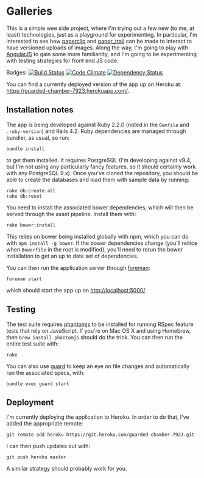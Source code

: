 # Galleries

This is a simple wee side project, where I'm trying out a few new (to me, at least)
technologies, just as a playground for experimenting. In particular, I'm interested
to see how [paperclip][] and [paper_trail][] can be made to interact to have
versioned uploads of images. Along the way, I'm going to play with [AngularJS][] to
gain some more familiarilty, and I'm going to be experimenting with testing
strategies for front end JS code.

Badges:
[![Build Status](https://travis-ci.org/mathie/galleries.svg?branch=master)](https://travis-ci.org/mathie/galleries)
[![Code Climate](https://codeclimate.com/github/mathie/galleries/badges/gpa.svg)](https://codeclimate.com/github/mathie/galleries)
[![Dependency Status](https://gemnasium.com/mathie/galleries.svg)](https://gemnasium.com/mathie/galleries)

You can find a currently deployed version of the app up on Heroku at:
<https://guarded-chamber-7923.herokuapp.com/>.

## Installation notes

The app is being developed against Ruby 2.2.0 (noted in the `Gemfile` and
`.ruby-version`) and Rails 4.2. Ruby dependencies are managed through bundler, as
usual, so run:

    bundle install

to get them installed. It requires PostgreSQL (I'm developing against v9.4, but I'm
not using any particularly fancy features, so it should certainly work with any
PostgreSQL 9.x). Once you've cloned the repository, you should be able to create the
databases and load them with sample data by running:

    rake db:create:all
    rake db:reset

You need to install the associated bower dependencies, which will then be served
through the asset pipeline. Install them with:

    rake bower:install

This relies on bower being installed globally with npm, which you can do with `npm
install -g bower`. If the bower dependencies change (you'll notice when `Bowerfile`
in the root is modified), you'll need to rerun the bower installation to get an up
to date set of dependencies.

You can then run the application server through [foreman][]:

    foreman start

which should start the app up on <http://localhost:5000/>.

## Testing

The test suite requires [phantomjs][] to be installed for running RSpec feature
tests that rely on JavaScript. If you're on Mac OS X and using Homebrew, then `brew
install phantomjs` should do the trick. You can then run the entire test suite with:

    rake

You can also use [guard][] to keep an eye on file changes and automatically run the
associated specs, with:

    bundle exec guard start

## Deployment

I'm currently deploying the application to Heroku. In order to do that, I've added
the appropriate remote:


    git remote add heroku https://git.heroku.com/guarded-chamber-7923.git

I can then push updates out with:

    git push heroku master

A similar strategy should probably work for you.

[paperclip]: https://github.com/thoughtbot/paperclip
[paper_trail]: https://github.com/airblade/paper_trail
[AngularJS]: https://angularjs.org
[foreman]: http://ddollar.github.io/foreman/
[phantomjs]: http://phantomjs.org
[guard]: http://guardgem.org
